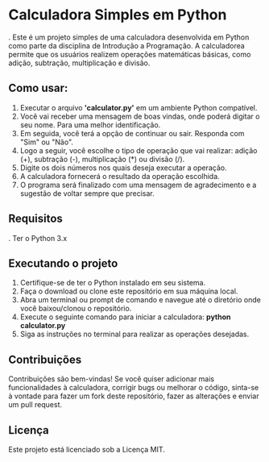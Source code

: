 # Calculadora Simples em Python

. Este é um projeto simples de uma calculadora desenvolvida em Python como parte da disciplina de Introdução a Programação. A calculadorea permite que os usuários realizem operações matemáticas básicas, como adição, subtração, multiplicação e divisão.

## Como usar: 

1. Executar o arquivo **'calculator.py'** em um ambiente Python compatível.
2. Você vai receber uma mensagem de boas vindas, onde poderá digitar o seu nome. Para uma melhor identificação.
3. Em seguida, você terá a opção de continuar ou sair. Responda com "Sim" ou "Não".
4. Logo a seguir, você escolhe o tipo de operação que vai realizar: adição (+), subtração (-), multiplicação (*) ou divisão (/).
5. Digite os dois números nos quais deseja executar a operação.
6. A calculadora fornecerá o resultado da operação escolhida.
7. O programa será finalizado com uma mensagem de agradecimento e a sugestão de voltar sempre que precisar.

## Requisitos 

. Ter o Python 3.x 

## Executando o projeto 

1. Certifique-se de ter o Python instalado em seu sistema.
2. Faça o download ou clone este repositório em sua máquina local.
3. Abra um terminal ou prompt de comando e navegue até o diretório onde você baixou/clonou o repositório.
4. Execute o seguinte comando para iniciar a calculadora: **python calculator.py**
5. Siga as instruções no terminal para realizar as operações desejadas.

## Contribuições

Contribuições são bem-vindas! Se você quiser adicionar mais funcionalidades à calculadora, corrigir bugs ou melhorar o código, sinta-se à vontade para fazer um fork deste repositório, fazer as alterações e enviar um pull request.

## Licença
Este projeto está licenciado sob a Licença MIT.
